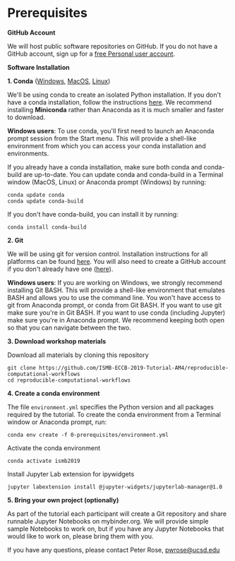 # Prerequisites

__GitHub Account__

We will host public software repositories on GitHub. If you do not have a GitHub account, sign up for a [free Personal user account](https://github.com/join).

__Software Installation__

**1. Conda** ([Windows](https://conda.io/projects/conda/en/latest/user-guide/install/windows.html), [MacOS](https://conda.io/projects/conda/en/latest/user-guide/install/macos.html), [Linux](https://conda.io/projects/conda/en/latest/user-guide/install/linux.html)) 

We'll be using conda to create an isolated Python installation. If you don't have a conda installation, follow the instructions [here](https://conda.io/projects/conda/en/latest/user-guide/install/index.html).
We recommend installing **Miniconda** rather than Anaconda as it is much smaller and faster to download.

__Windows users__: To use conda, you'll first need to launch an Anaconda prompt session from the Start menu. This will provide a shell-like environment from which you can access your conda installation and environments.

If you already have a conda installation, make sure both conda and conda-build are up-to-date. You can update conda and conda-build in a Terminal window (MacOS, Linux) or Anaconda prompt (Windows) by running:
```
conda update conda
conda update conda-build
```

If you don't have conda-build, you can install it by running:
```
conda install conda-build
```

**2. Git** 

We will be using git for version control. Installation instructions for all platforms can be found [here](https://git-scm.com/book/en/v2/Getting-Started-Installing-Git). You will also need to create a GitHub account if you don't already have one ([here](https://github.com/join)).

__Windows users__: If you are working on Windows, we strongly recommend installing Git BASH. This will provide a shell-like environment that emulates BASH and allows you to use the command line. You won't have access to git from Anaconda prompt, or conda from Git BASH. If you want to use git make sure you're in Git BASH. If you want to use conda (including Jupyter) make sure you're in Anaconda prompt. We recommend keeping both open so that you can navigate between the two.

**3. Download workshop materials**

Download all materials by cloning this repository
```
git clone https://github.com/ISMB-ECCB-2019-Tutorial-AM4/reproducible-computational-workflows
cd reproducible-computational-workflows
```

**4. Create a conda environment**

The file `environment.yml` specifies the Python version and all packages required by the tutorial. To create the conda environment from a Terminal window or Anaconda prompt, run:
```
conda env create -f 0-prerequisites/environment.yml
```

Activate the conda environment
```
conda activate ismb2019
```

Install Jupyter Lab extension for ipywidgets
```
jupyter labextension install @jupyter-widgets/jupyterlab-manager@1.0
```

**5. Bring your own project (optionally)**

As part of the tutorial each participant will create a Git repository and share runnable Jupyter Notebooks on mybinder.org. We will provide simple sample Notebooks to work on, but if you have any Jupyter Notebooks that would like to work on, please bring them with you.

If you have any questions, please contact Peter Rose, pwrose@ucsd.edu
